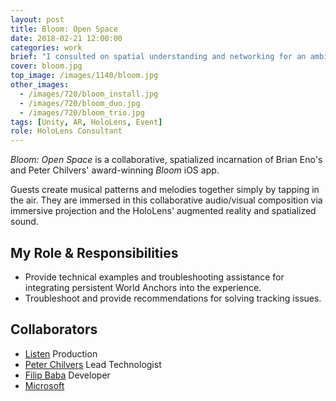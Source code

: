 ```yaml
---
layout: post
title: Bloom: Open Space
date: 2018-02-21 12:00:00
categories: work
brief: "I consulted on spatial understanding and networking for an ambient Augmented Reality group experience."
cover: bloom.jpg
top_image: /images/1140/bloom.jpg
other_images:
  - /images/720/bloom_install.jpg
  - /images/720/bloom_duo.jpg
  - /images/720/bloom_trio.jpg
tags: [Unity, AR, HoloLens, Event]
role: HoloLens Consultant
---
```


_Bloom: Open Space_ is a collaborative, spatialized incarnation of Brian Eno's and Peter Chilvers' award-winning _Bloom_ iOS app.

Guests create musical patterns and melodies together simply by tapping in the air. They are immersed in this collaborative audio/visual composition via immersive projection and the HoloLens' augmented reality and spatialized sound.

## My Role & Responsibilities

* Provide technical examples and troubleshooting assistance for integrating persistent World Anchors into the experience.
* Troubleshoot and provide recommendations for solving tracking issues.

## Collaborators

* [Listen](https://wearelisten.com/project/bloom/) Production
* [Peter Chilvers](http://www.peterchilvers.com/?p=143) Lead Technologist
* [Filip Baba](http://anyworld.com/project-bloom-open-space.php) Developer
* [Microsoft](https://www.microsoft.com/inculture/musicxtech/bloom-open-space/)
